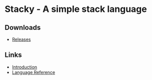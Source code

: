 # Stacky - A simple stack language

## Downloads

* [Releases](https://www.dropbox.com/scl/fo/w3r8zo3och43dybheyspl/AHpmO0q0heWiFuOWt2gSwCE?rlkey=pwz1f8j1yuqd00grj88re745o&st=xx54wmnf&dl=0)

## Links
* [Introduction](Introduction.md)
* [Language Reference](Reference.md)

